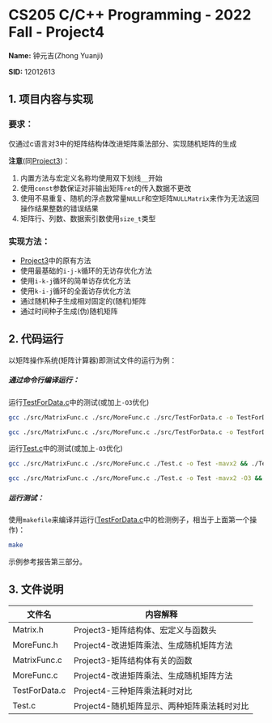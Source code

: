# CS205 C/C++ Programming - 2022 Fall - Project4

**Name:** 钟元吉(Zhong Yuanji)

**SID:** 12012613

## 1. 项目内容与实现

### 要求：

仅通过c语言对3中的矩阵结构体改进矩阵乘法部分、实现随机矩阵的生成

**注意**(同[Project3](../Project3))：

1. 内置方法与宏定义名称均使用双下划线`__`开始
2. 使用`const`参数保证对非输出矩阵`ret`的传入数据不更改
3. 使用不易重复、随机的浮点数常量`NULLF`和空矩阵`NULLMatrix`来作为无法返回操作结果整数的错误结果
4. 矩阵行、列数、数据索引数使用`size_t`类型

### 实现方法：

* [Project3](../Project3)中的原有方法
* 使用最基础的`i-j-k`循环的无访存优化方法
* 使用`i-k-j`循环的简单访存优化方法
* 使用`k-i-j`循环的全面访存优化方法
* 通过随机种子生成相对固定的(随机)矩阵
* 通过时间种子生成(伪)随机矩阵



## 2. 代码运行

以矩阵操作系统(矩阵计算器)即测试文件的运行为例：

##### 通过命令行编译运行：

运行[TestForData.c](./src/TestForData.c)中的测试(或加上`-O3`优化)

```bash
gcc ./src/MatrixFunc.c ./src/MoreFunc.c ./src/TestForData.c -o TestForData -mavx2 && ./TestForData
```

```bash
gcc ./src/MatrixFunc.c ./src/MoreFunc.c ./src/TestForData.c -o TestForData -mavx2 -O3 && ./TestForData
```

运行[Test.c](./Test.c)中的测试(或加上`-O3`优化)

```bash
gcc ./src/MatrixFunc.c ./src/MoreFunc.c ./Test.c -o Test -mavx2 && ./Test
```

```bash
gcc ./src/MatrixFunc.c ./src/MoreFunc.c ./Test.c -o Test -mavx2 -O3 && ./Test
```



##### 运行测试：

使用`makefile`来编译并运行([TestForData.c](./src/TestForData.c)中的检测例子，相当于上面第一个操作)：

```bash
make
```

示例参考报告第三部分。

## 3. 文件说明

| 文件名        | 内容解释                                    |
| ------------- | ------------------------------------------- |
| Matrix.h      | Project3-矩阵结构体、宏定义与函数头         |
| MoreFunc.h    | Project4-改进矩阵乘法、生成随机矩阵方法     |
| MatrixFunc.c  | Project3-矩阵结构体有关的函数               |
| MoreFunc.c    | Project4-改进矩阵乘法、生成随机矩阵方法     |
| TestForData.c | Project4-三种矩阵乘法耗时对比               |
| Test.c        | Project4-随机矩阵显示、两种矩阵乘法耗时对比 |
